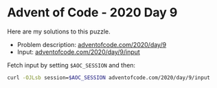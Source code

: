 # Advent of Code - 2020 Day 9
Here are my solutions to this puzzle.

* Problem description: [adventofcode.com/2020/day/9](https://adventofcode.com/2020/day/9)
* Input: [adventofcode.com/2020/day/9/input](https://adventofcode.com/2020/day/9/input)

Fetch input by setting `$AOC_SESSION` and then:
```bash
curl -OJLsb session=$AOC_SESSION adventofcode.com/2020/day/9/input
```
